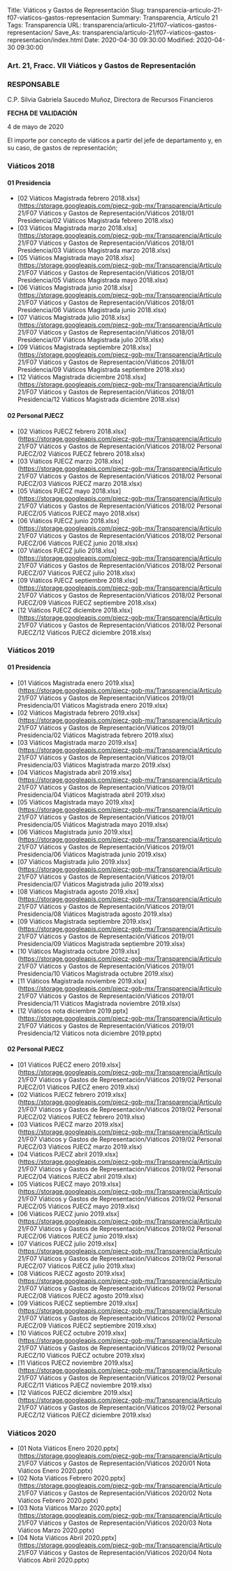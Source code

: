 Title: Viáticos y Gastos de Representación
Slug: transparencia-articulo-21-f07-viaticos-gastos-representacion
Summary: Transparencia, Artículo 21
Tags: Transparencia
URL: transparencia/articulo-21/f07-viaticos-gastos-representacion/
Save_As: transparencia/articulo-21/f07-viaticos-gastos-representacion/index.html
Date: 2020-04-30 09:30:00
Modified: 2020-04-30 09:30:00


### Art. 21, Fracc. VII Viáticos y Gastos de Representación

### RESPONSABLE

C.P. Silvia Gabriela Saucedo Muñoz, Directora de Recursos Financieros

**FECHA DE VALIDACIÓN**

4 de mayo de 2020

El importe por concepto de viáticos a partir del jefe de departamento y, en su caso, de gastos de representación;


### Viáticos 2018


#### 01 Presidencia


* [02 Viáticos Magistrada febrero 2018.xlsx](https://storage.googleapis.com/pjecz-gob-mx/Transparencia/Artículo 21/F07 Viáticos y Gastos de Representación/Viáticos 2018/01 Presidencia/02 Viáticos Magistrada febrero 2018.xlsx)
* [03 Viáticos Magistrada marzo 2018.xlsx](https://storage.googleapis.com/pjecz-gob-mx/Transparencia/Artículo 21/F07 Viáticos y Gastos de Representación/Viáticos 2018/01 Presidencia/03 Viáticos Magistrada marzo 2018.xlsx)
* [05 Viáticos Magistrada mayo 2018.xlsx](https://storage.googleapis.com/pjecz-gob-mx/Transparencia/Artículo 21/F07 Viáticos y Gastos de Representación/Viáticos 2018/01 Presidencia/05 Viáticos Magistrada mayo 2018.xlsx)
* [06 Viáticos Magistrada junio 2018.xlsx](https://storage.googleapis.com/pjecz-gob-mx/Transparencia/Artículo 21/F07 Viáticos y Gastos de Representación/Viáticos 2018/01 Presidencia/06 Viáticos Magistrada junio 2018.xlsx)
* [07 Viáticos Magistrada julio 2018.xlsx](https://storage.googleapis.com/pjecz-gob-mx/Transparencia/Artículo 21/F07 Viáticos y Gastos de Representación/Viáticos 2018/01 Presidencia/07 Viáticos Magistrada julio 2018.xlsx)
* [09 Viáticos Magistrada septiembre 2018.xlsx](https://storage.googleapis.com/pjecz-gob-mx/Transparencia/Artículo 21/F07 Viáticos y Gastos de Representación/Viáticos 2018/01 Presidencia/09 Viáticos Magistrada septiembre 2018.xlsx)
* [12 Viáticos Magistrada diciembre 2018.xlsx](https://storage.googleapis.com/pjecz-gob-mx/Transparencia/Artículo 21/F07 Viáticos y Gastos de Representación/Viáticos 2018/01 Presidencia/12 Viáticos Magistrada diciembre 2018.xlsx)


#### 02 Personal PJECZ


* [02 Viáticos PJECZ febrero 2018.xlsx](https://storage.googleapis.com/pjecz-gob-mx/Transparencia/Artículo 21/F07 Viáticos y Gastos de Representación/Viáticos 2018/02 Personal PJECZ/02 Viáticos PJECZ febrero 2018.xlsx)
* [03 Viáticos PJECZ marzo 2018.xlsx](https://storage.googleapis.com/pjecz-gob-mx/Transparencia/Artículo 21/F07 Viáticos y Gastos de Representación/Viáticos 2018/02 Personal PJECZ/03 Viáticos PJECZ marzo 2018.xlsx)
* [05 Viáticos PJECZ mayo 2018.xlsx](https://storage.googleapis.com/pjecz-gob-mx/Transparencia/Artículo 21/F07 Viáticos y Gastos de Representación/Viáticos 2018/02 Personal PJECZ/05 Viáticos PJECZ mayo 2018.xlsx)
* [06 Viáticos PJECZ junio 2018.xlsx](https://storage.googleapis.com/pjecz-gob-mx/Transparencia/Artículo 21/F07 Viáticos y Gastos de Representación/Viáticos 2018/02 Personal PJECZ/06 Viáticos PJECZ junio 2018.xlsx)
* [07 Viáticos PJECZ julio 2018.xlsx](https://storage.googleapis.com/pjecz-gob-mx/Transparencia/Artículo 21/F07 Viáticos y Gastos de Representación/Viáticos 2018/02 Personal PJECZ/07 Viáticos PJECZ julio 2018.xlsx)
* [09 Viáticos PJECZ septiembre 2018.xlsx](https://storage.googleapis.com/pjecz-gob-mx/Transparencia/Artículo 21/F07 Viáticos y Gastos de Representación/Viáticos 2018/02 Personal PJECZ/09 Viáticos PJECZ septiembre 2018.xlsx)
* [12 Viáticos PJECZ diciembre 2018.xlsx](https://storage.googleapis.com/pjecz-gob-mx/Transparencia/Artículo 21/F07 Viáticos y Gastos de Representación/Viáticos 2018/02 Personal PJECZ/12 Viáticos PJECZ diciembre 2018.xlsx)


### Viáticos 2019


#### 01 Presidencia


* [01 Viáticos Magistrada enero 2019.xlsx](https://storage.googleapis.com/pjecz-gob-mx/Transparencia/Artículo 21/F07 Viáticos y Gastos de Representación/Viáticos 2019/01 Presidencia/01 Viáticos Magistrada enero 2019.xlsx)
* [02 Viáticos Magistrada febrero 2019.xlsx](https://storage.googleapis.com/pjecz-gob-mx/Transparencia/Artículo 21/F07 Viáticos y Gastos de Representación/Viáticos 2019/01 Presidencia/02 Viáticos Magistrada febrero 2019.xlsx)
* [03 Viáticos Magistrada marzo 2019.xlsx](https://storage.googleapis.com/pjecz-gob-mx/Transparencia/Artículo 21/F07 Viáticos y Gastos de Representación/Viáticos 2019/01 Presidencia/03 Viáticos Magistrada marzo 2019.xlsx)
* [04 Viáticos Magistrada abril 2019.xlsx](https://storage.googleapis.com/pjecz-gob-mx/Transparencia/Artículo 21/F07 Viáticos y Gastos de Representación/Viáticos 2019/01 Presidencia/04 Viáticos Magistrada abril 2019.xlsx)
* [05 Viáticos Magistrada mayo 2019.xlsx](https://storage.googleapis.com/pjecz-gob-mx/Transparencia/Artículo 21/F07 Viáticos y Gastos de Representación/Viáticos 2019/01 Presidencia/05 Viáticos Magistrada mayo 2019.xlsx)
* [06 Viáticos Magistrada junio 2019.xlsx](https://storage.googleapis.com/pjecz-gob-mx/Transparencia/Artículo 21/F07 Viáticos y Gastos de Representación/Viáticos 2019/01 Presidencia/06 Viáticos Magistrada junio 2019.xlsx)
* [07 Viáticos Magistrada julio 2019.xlsx](https://storage.googleapis.com/pjecz-gob-mx/Transparencia/Artículo 21/F07 Viáticos y Gastos de Representación/Viáticos 2019/01 Presidencia/07 Viáticos Magistrada julio 2019.xlsx)
* [08 Viáticos Magistrada agosto 2019.xlsx](https://storage.googleapis.com/pjecz-gob-mx/Transparencia/Artículo 21/F07 Viáticos y Gastos de Representación/Viáticos 2019/01 Presidencia/08 Viáticos Magistrada agosto 2019.xlsx)
* [09 Viáticos Magistrada septiembre 2019.xlsx](https://storage.googleapis.com/pjecz-gob-mx/Transparencia/Artículo 21/F07 Viáticos y Gastos de Representación/Viáticos 2019/01 Presidencia/09 Viáticos Magistrada septiembre 2019.xlsx)
* [10 Viáticos Magistrada octubre 2019.xlsx](https://storage.googleapis.com/pjecz-gob-mx/Transparencia/Artículo 21/F07 Viáticos y Gastos de Representación/Viáticos 2019/01 Presidencia/10 Viáticos Magistrada octubre 2019.xlsx)
* [11 Viáticos Magistrada noviembre 2019.xlsx](https://storage.googleapis.com/pjecz-gob-mx/Transparencia/Artículo 21/F07 Viáticos y Gastos de Representación/Viáticos 2019/01 Presidencia/11 Viáticos Magistrada noviembre 2019.xlsx)
* [12 Viáticos nota diciembre 2019.pptx](https://storage.googleapis.com/pjecz-gob-mx/Transparencia/Artículo 21/F07 Viáticos y Gastos de Representación/Viáticos 2019/01 Presidencia/12 Viáticos nota diciembre 2019.pptx)


#### 02 Personal PJECZ


* [01 Viáticos PJECZ enero 2019.xlsx](https://storage.googleapis.com/pjecz-gob-mx/Transparencia/Artículo 21/F07 Viáticos y Gastos de Representación/Viáticos 2019/02 Personal PJECZ/01 Viáticos PJECZ enero 2019.xlsx)
* [02 Viáticos PJECZ febrero 2019.xlsx](https://storage.googleapis.com/pjecz-gob-mx/Transparencia/Artículo 21/F07 Viáticos y Gastos de Representación/Viáticos 2019/02 Personal PJECZ/02 Viáticos PJECZ febrero 2019.xlsx)
* [03 Viáticos PJECZ marzo 2019.xlsx](https://storage.googleapis.com/pjecz-gob-mx/Transparencia/Artículo 21/F07 Viáticos y Gastos de Representación/Viáticos 2019/02 Personal PJECZ/03 Viáticos PJECZ marzo 2019.xlsx)
* [04 Viáticos PJECZ abril 2019.xlsx](https://storage.googleapis.com/pjecz-gob-mx/Transparencia/Artículo 21/F07 Viáticos y Gastos de Representación/Viáticos 2019/02 Personal PJECZ/04 Viáticos PJECZ abril 2019.xlsx)
* [05 Viáticos PJECZ mayo 2019.xlsx](https://storage.googleapis.com/pjecz-gob-mx/Transparencia/Artículo 21/F07 Viáticos y Gastos de Representación/Viáticos 2019/02 Personal PJECZ/05 Viáticos PJECZ mayo 2019.xlsx)
* [06 Viáticos PJECZ junio 2019.xlsx](https://storage.googleapis.com/pjecz-gob-mx/Transparencia/Artículo 21/F07 Viáticos y Gastos de Representación/Viáticos 2019/02 Personal PJECZ/06 Viáticos PJECZ junio 2019.xlsx)
* [07 Viáticos PJECZ julio 2019.xlsx](https://storage.googleapis.com/pjecz-gob-mx/Transparencia/Artículo 21/F07 Viáticos y Gastos de Representación/Viáticos 2019/02 Personal PJECZ/07 Viáticos PJECZ julio 2019.xlsx)
* [08 Viáticos PJECZ agosto 2019.xlsx](https://storage.googleapis.com/pjecz-gob-mx/Transparencia/Artículo 21/F07 Viáticos y Gastos de Representación/Viáticos 2019/02 Personal PJECZ/08 Viáticos PJECZ agosto 2019.xlsx)
* [09 Viáticos PJECZ septiembre 2019.xlsx](https://storage.googleapis.com/pjecz-gob-mx/Transparencia/Artículo 21/F07 Viáticos y Gastos de Representación/Viáticos 2019/02 Personal PJECZ/09 Viáticos PJECZ septiembre 2019.xlsx)
* [10 Viáticos PJECZ octubre 2019.xlsx](https://storage.googleapis.com/pjecz-gob-mx/Transparencia/Artículo 21/F07 Viáticos y Gastos de Representación/Viáticos 2019/02 Personal PJECZ/10 Viáticos PJECZ octubre 2019.xlsx)
* [11 Viáticos PJECZ noviembre 2019.xlsx](https://storage.googleapis.com/pjecz-gob-mx/Transparencia/Artículo 21/F07 Viáticos y Gastos de Representación/Viáticos 2019/02 Personal PJECZ/11 Viáticos PJECZ noviembre 2019.xlsx)
* [12 Viáticos PJECZ diciembre 2019.xlsx](https://storage.googleapis.com/pjecz-gob-mx/Transparencia/Artículo 21/F07 Viáticos y Gastos de Representación/Viáticos 2019/02 Personal PJECZ/12 Viáticos PJECZ diciembre 2019.xlsx)


### Viáticos 2020


* [01 Nota Viáticos Enero 2020.pptx](https://storage.googleapis.com/pjecz-gob-mx/Transparencia/Artículo 21/F07 Viáticos y Gastos de Representación/Viáticos 2020/01 Nota Viáticos Enero 2020.pptx)
* [02 Nota Viáticos Febrero 2020.pptx](https://storage.googleapis.com/pjecz-gob-mx/Transparencia/Artículo 21/F07 Viáticos y Gastos de Representación/Viáticos 2020/02 Nota Viáticos Febrero 2020.pptx)
* [03 Nota Viáticos Marzo 2020.pptx](https://storage.googleapis.com/pjecz-gob-mx/Transparencia/Artículo 21/F07 Viáticos y Gastos de Representación/Viáticos 2020/03 Nota Viáticos Marzo 2020.pptx)
* [04 Nota Viáticos Abril 2020.pptx](https://storage.googleapis.com/pjecz-gob-mx/Transparencia/Artículo 21/F07 Viáticos y Gastos de Representación/Viáticos 2020/04 Nota Viáticos Abril 2020.pptx)


